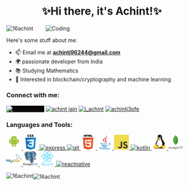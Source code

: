 <h1 align="center">✨Hi there, it's Achint!✨</h1>

<img
  align="right"
  alt="Coding"
  width="400"
  src="https://www.snexplores.org/wp-content/uploads/2023/02/1030_ChatGPT_feat.gif"
/>

<p align="left">
  <img
    src="https://komarev.com/ghpvc/?username=16achint&label=Profile%20views&color=0e75b6&style=flat"
    alt="16achint"
  />
</p>

Here's some stuff about me: <br />
- 📫 Email me at **achintj96244@gmail.com** <br />
- 🌍 passionate developer from India <br />
- 📚 Studying Mathematics <br />
- 🌱 Interested in blockchain/cryptography and machine learning <br />

<h3 align="left">Connect with me:</h3>
<p align="left">
  <a href="https://twitter.com/gucchiman11" target="blank"
    ><img
      align="center"
      src="https://upload.wikimedia.org/wikipedia/commons/5/57/X_logo_2023_%28white%29.png"
      alt="gucchiman11"
      height="30"
      width="27"
      style="background-color: black"
  /></a>
  <a
    href="https://www.linkedin.com/in/achint-jain-a521b9213/?_l=en_US"
    target="blank"
    ><img
      align="center"
      src="https://cdn.worldvectorlogo.com/logos/linkedin-icon-2.svg"
      alt="achint jain"
      height="30"
      width="40"
  /></a>
  <a href="https://instagram.com/j_achint" target="blank"
    ><img
      align="center"
      src="https://cdn2.iconfinder.com/data/icons/social-media-2285/512/1_Instagram_colored_svg_1-1024.png"
      alt="j_achint"
      height="30"
      width="30"
  /></a>
  <a href="https://auth.geeksforgeeks.org/user/achintj3pfe" target="blank"
    ><img
      align="center"
      src="https://upload.wikimedia.org/wikipedia/commons/4/43/GeeksforGeeks.svg"
      alt="achintj3pfe"
      height="30"
      width="40"
  /></a>
</p>

<h3 align="left">Languages and Tools:</h3>
<a href="https://developer.android.com" target="_blank" rel="noreferrer"> <img src="https://raw.githubusercontent.com/devicons/devicon/master/icons/android/android-original-wordmark.svg" alt="android" width="40" height="40"/> </a> <a href="https://www.w3schools.com/css/" target="_blank" rel="noreferrer"> <img src="https://raw.githubusercontent.com/devicons/devicon/master/icons/css3/css3-original-wordmark.svg" alt="css3" width="40" height="40"/> </a> <a href="https://expressjs.com" target="_blank" rel="noreferrer"> <img src="https://w7.pngwing.com/pngs/545/451/png-transparent-node-js-express-js-javascript-solution-stack-web-application-others-angle-text-rectangle-thumbnail.png" alt="express" width="40" height="40"/> </a> <a href="https://git-scm.com/" target="_blank" rel="noreferrer"> <img src="https://www.vectorlogo.zone/logos/git-scm/git-scm-icon.svg" alt="git" width="40" height="40"/> </a> <a href="https://www.w3.org/html/" target="_blank" rel="noreferrer"> <img src="https://raw.githubusercontent.com/devicons/devicon/master/icons/html5/html5-original-wordmark.svg" alt="html5" width="40" height="40"/> </a> <a href="https://www.java.com" target="_blank" rel="noreferrer"> <img src="https://raw.githubusercontent.com/devicons/devicon/master/icons/java/java-original.svg" alt="java" width="40" height="40"/> </a> <a href="https://developer.mozilla.org/en-US/docs/Web/JavaScript" target="_blank" rel="noreferrer"> <img src="https://raw.githubusercontent.com/devicons/devicon/master/icons/javascript/javascript-original.svg" alt="javascript" width="40" height="40"/> </a> <a href="https://kotlinlang.org" target="_blank" rel="noreferrer"> <img src="https://www.vectorlogo.zone/logos/kotlinlang/kotlinlang-icon.svg" alt="kotlin" width="40" height="40"/> </a> <a href="https://www.linux.org/" target="_blank" rel="noreferrer"> <img src="https://raw.githubusercontent.com/devicons/devicon/master/icons/linux/linux-original.svg" alt="linux" width="40" height="40"/> </a> <a href="https://www.mongodb.com/" target="_blank" rel="noreferrer"> <img src="https://raw.githubusercontent.com/devicons/devicon/master/icons/mongodb/mongodb-original-wordmark.svg" alt="mongodb" width="40" height="40"/> </a> <a href="https://www.mysql.com/" target="_blank" rel="noreferrer"> <img src="https://raw.githubusercontent.com/devicons/devicon/master/icons/mysql/mysql-original-wordmark.svg" alt="mysql" width="40" height="40"/> </a> <a href="https://www.postgresql.org" target="_blank" rel="noreferrer"> <img src="https://raw.githubusercontent.com/devicons/devicon/master/icons/postgresql/postgresql-original-wordmark.svg" alt="postgresql" width="40" height="40"/> </a> <a href="https://reactjs.org/" target="_blank" rel="noreferrer"> <img src="https://raw.githubusercontent.com/devicons/devicon/master/icons/react/react-original-wordmark.svg" alt="react" width="40" height="40"/> </a> <a href="https://reactnative.dev/" target="_blank" rel="noreferrer"> <img src="https://reactnative.dev/img/header_logo.svg" alt="reactnative" width="40" height="40"/> </a> </p>


<p>
  <img
    align="left"
    src="https://github-readme-stats.vercel.app/api/top-langs?username=16achint&show_icons=true&locale=en&layout=compact"
    alt="16achint"
  />
</p>

<p>
  <img
    align="center"
    height="165px"
    src="https://github-readme-streak-stats.herokuapp.com/?user=16achint&"
    alt="16achint"
  />
</p>
